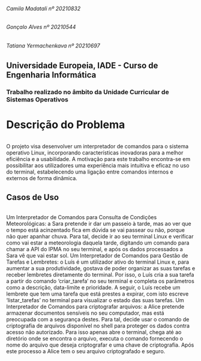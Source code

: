 ###### Camila Madatali nº 20210832
###### Gonçalo Alves nº 20210544
###### Tatiana Yermachenkava nº 20210697

## Universidade Europeia, IADE - Curso de Engenharia Informática

### Trabalho realizado no âmbito da Unidade Curricular de Sistemas Operativos



# Descrição do Problema

###### 
O projeto visa desenvolver um interpretador de comandos para o sistema operativo Linux, incorporando características inovadoras para a melhor eficiência e a usabilidade. A motivação para este trabalho encontra-se em possibilitar aos utilizadores uma experiência mais intuitiva e eficaz no uso do terminal, estabelecendo uma ligação entre comandos internos e externos de forma dinâmica.  

## Casos de Uso

###### 
Um Interpretador de Comandos para Consulta de Condições Meteorológicas: a Sara pretende ir dar um passeio à tarde, mas ao ver que o tempo está acinzentado fica em dúvida se vai passear ou não, porque não quer apanhar chuva. Para tal, decide ir ao seu terminal Linux e verificar como vai estar a meteorologia daquela tarde, digitando um comando para chamar a API do IPMA no seu terminal, e após os dados processados a Sara vê que vai estar sol.
Um Interpretador de Comandos para Gestão de Tarefas e Lembretes: o Luís é um utilizador ativo do terminal Linux e, para aumentar a sua produtividade, gostava de poder organizar as suas tarefas e receber lembretes diretamente do terminal. Por isso, o Luís cria a sua tarefa a partir do comando ‘criar_tarefa’ no seu terminal e completa os parâmetros como a descrição, data-limite e prioridade. A seguir, o Luís recebe um lembrete que tem uma tarefa que está prestes a expirar, com isto escreve ‘listar_tarefas’ no terminal para visualizar o estado das suas tarefas.
Um Interpretador de Comandos para criptografar arquivos: a Alice pretende armazenar documentos sensíveis no seu computador, mas está preocupada com a segurança destes. Para tal, decide usar o comando de criptografia de arquivos disponível no shell para proteger os dados contra acesso não autorizado. Para isso apenas abre o terminal, chega até ao diretório onde se encontra o arquivo, executa o comando fornecendo o nome do arquivo que deseja criptografar e uma chave de criptografia. Após este processo a Alice tem o seu arquivo criptografado e seguro.


